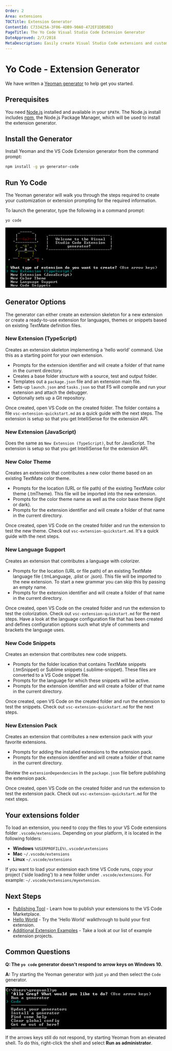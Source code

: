 ```yaml
---
Order: 2
Area: extensions
TOCTitle: Extension Generator
ContentId: C733425A-3F06-4DB9-90A0-472EF1DB58D3
PageTitle: The Yo Code Visual Studio Code Extension Generator
DateApproved: 2/7/2018
MetaDescription: Easily create Visual Studio Code extensions and customizations with the Yo Code generator.
---
```

# Yo Code - Extension Generator

We have written a [Yeoman generator](https://github.com/Microsoft/vscode-generator-code) to help get you started.

## Prerequisites

You need [Node.js](https://nodejs.org/en/) installed and available in your `$PATH`. The Node.js install includes [npm](https://www.npmjs.com/), the Node.js Package Manager, which will be used to install the extension generator.

## Install the Generator

Install Yeoman and the VS Code Extension generator from the command prompt:

```bash
npm install -g yo generator-code
```

## Run Yo Code

The Yeoman generator will walk you through the steps required to create your customization or extension prompting for the required information.

To launch the generator, type the following in a command prompt:

```bash
yo code
```

![yo code output](images/yocode/yocode.png)

## Generator Options

The generator can either create an extension skeleton for a new extension or create a ready-to-use extension for languages, themes or snippets based on existing TextMate definition files.

### New Extension (TypeScript)

Creates an extension skeleton implementing a 'hello world' command. Use this as a starting point for your own extension.

* Prompts for the extension identifier and will create a folder of that name in the current directory.
* Creates a base folder structure with a source, test and output folder.
* Templates out a `package.json` file and an extension main file.
* Sets-up `launch.json` and `tasks.json` so that F5 will compile and run your extension and attach the debugger.
* Optionally sets up a Git repository.

Once created, open VS Code on the created folder. The folder contains a file `vsc-extension-quickstart.md` as a quick guide with the next steps. The extension is setup so that you get IntelliSense for the extension API.

### New Extension (JavaScript)

Does the same as `New Extension (TypeScript)`, but for JavaScript. The extension is setup so that you get IntelliSense for the extension API.

### New Color Theme

Creates an extension that contributes a new color theme based on an existing TextMate color theme.

* Prompts for the location (URL or file path) of the existing TextMate color theme (.tmTheme). This file will be imported into the new extension.
* Prompts for the color theme name as well as the color base theme (light or dark).
* Prompts for the extension identifier and will create a folder of that name in the current directory.

Once created, open VS Code on the created folder and run the extension to test the new theme.
Check out `vsc-extension-quickstart.md`. It's a quick guide with the next steps.

### New Language Support

Creates an extension that contributes a language with colorizer.

* Prompts for the location (URL or file path) of an existing TextMate language file (.tmLanguage, .plist or .json). This file will be imported to the new extension. To start a new grammar you can skip this by passing an empty name.
* Prompts for the extension identifier and will create a folder of that name in the current directory.

Once created, open VS Code on the created folder and run the extension to test the colorization. Check out `vsc-extension-quickstart.md` for the next steps. Have a look at the language configuration file that has been created and defines configuration options such what style of comments and brackets the language uses.

### New Code Snippets

Creates an extension that contributes new code snippets.

* Prompts for the folder location that contains TextMate snippets (.tmSnippet) or Sublime snippets (.sublime-snippet). These files are converted to a VS Code snippet file.
* Prompts for the language for which these snippets will be active.
* Prompts for the extension identifier and will create a folder of that name in the current directory.

Once created, open VS Code on the created folder and run the extension to test the snippets. Check out `vsc-extension-quickstart.md` for the next steps.

### New Extension Pack

Creates an extension that contributes a new extension pack with your favorite extensions.

* Prompts for adding the installed extensions to the extension pack.
* Prompts for the extension identifier and will create a folder of that name in the current directory.

Review the `extensionDependencies` in the `package.json` file before publishing the extension pack.

Once created, open VS Code on the created folder and run the extension to test the extension pack. Check out `vsc-extension-quickstart.md` for the next steps.

## Your extensions folder

To load an extension, you need to copy the files to your VS Code extensions folder `.vscode/extensions`. Depending on your platform, it is located in the following folders:

* **Windows** `%USERPROFILE%\.vscode\extensions`
* **Mac** `~/.vscode/extensions`
* **Linux** `~/.vscode/extensions`

If you want to load your extension each time VS Code runs, copy your project ('side loading') to a new folder under `.vscode/extensions`. For example: `~/.vscode/extensions/myextension`.

## Next Steps

* [Publishing Tool](/docs/extensions/publish-extension.md) - Learn how to publish your extensions to the VS Code Marketplace.
* [Hello World](/docs/extensions/example-hello-world.md) - Try the 'Hello World' walkthrough to build your first extension.
* [Additional Extension Examples](/docs/extensions/samples.md) - Take a look at our list of example extension projects.

## Common Questions

**Q: The `yo code` generator doesn't respond to arrow keys on Windows 10.**

**A:** Try starting the Yeoman generator with just `yo` and then select the `Code` generator.

![yo workaround](images/yocode/yo-workaround.png)

If the arrows keys still do not respond, try starting Yeoman from an elevated shell. To do this, right-click the shell and select **Run as administrator**.
